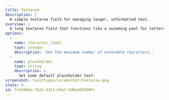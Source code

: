 ```yaml
---
title: Textarea
description: |
  A simple textarea field for managing longer, unformatted text.
overview: |
  A long textarea field that functions like a swimming pool for letters and numbers on a hot day. Everyone is welcome and they can stay as long as they want.
options:
  -
    name: character_limit
    type: integer
    description: 'Set the maximum number of enterable characters.'
  -
    name: placeholder
    type: string
    description: >
      Set some default placeholder text.
screenshot: fieldtypes/screenshot/textarea.png
state: 4
id: 7c54484a-7ba5-4314-b9af-9d9a462090fc
---
```


